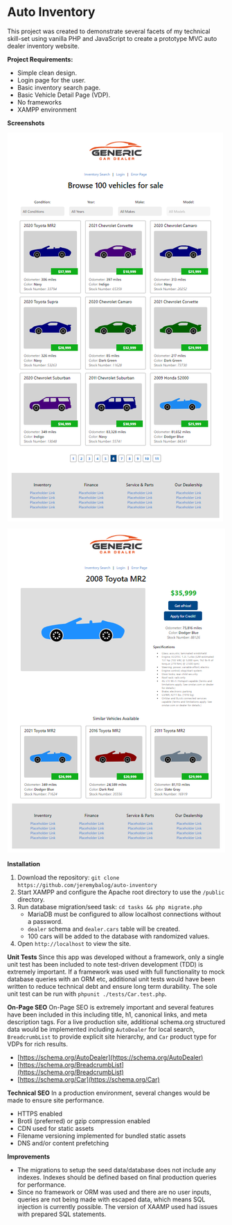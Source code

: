 # Auto Inventory
This project was created to demonstrate several facets of my technical skill-set using vanilla PHP and JavaScript to create a prototype MVC auto dealer inventory website.

**Project Requirements:**
 - Simple clean design.
 - Login page for the user.
 - Basic inventory search page.
 - Basic Vehicle Detail Page (VDP).
 - No frameworks
 - XAMPP environment

**Screenshots**

![Search Page](https://raw.githubusercontent.com/jeremybalog/auto-inventory/master/public/img/screenshots/search.png)

![Vehicle Display Page](https://raw.githubusercontent.com/jeremybalog/auto-inventory/master/public/img/screenshots/vdp.png)

**Installation**
1. Download the repository: `git clone https://github.com/jeremybalog/auto-inventory`
2. Start XAMPP and configure the Apache root directory to use the `/public` directory.
3. Run database migration/seed task: `cd tasks && php migrate.php`
	- MariaDB must be configured to allow localhost connections without a password.
	- `dealer` schema and `dealer.cars` table will be created.
	- 100 cars will be added to the database with randomized values.
4. Open `http://localhost` to view the site.

**Unit Tests**
Since this app was developed without a framework, only a single unit test has been included to note test-driven development (TDD) is extremely important.  If a framework was used with full functionality to mock database queries with an ORM etc, additional unit tests would have been written to reduce technical debt and ensure long term durability.  The sole unit test can be run with `phpunit ./tests/Car.test.php`.

**On-Page SEO**
On-Page SEO is extremely important and several features have been included in this including title, h1, canonical links, and meta description tags.  For a live production site, additional schema.org structured data would be implemented including `AutoDealer` for local search, `BreadcrumbList` to provide explicit site hierarchy, and `Car` product type for VDPs for rich results.

 - [https://schema.org/AutoDealer](https://schema.org/AutoDealer)
 - [https://schema.org/BreadcrumbList](https://schema.org/BreadcrumbList)
 - [https://schema.org/Car](https://schema.org/Car)

**Technical SEO**
In a production environment, several changes would be made to ensure site performance.
- HTTPS enabled
- Brotli (preferred) or gzip compression enabled
- CDN used for static assets
- Filename versioning implemented for bundled static assets
- DNS and/or content prefetching

**Improvements**
- The migrations to setup the seed data/database does not include any indexes.  Indexes should be defined based on final production queries for performance.
- Since no framework or ORM was used and there are no user inputs, queries are not being made with escaped data, which means SQL injection is currently possible.  The version of XAAMP used had issues with prepared SQL statements.
